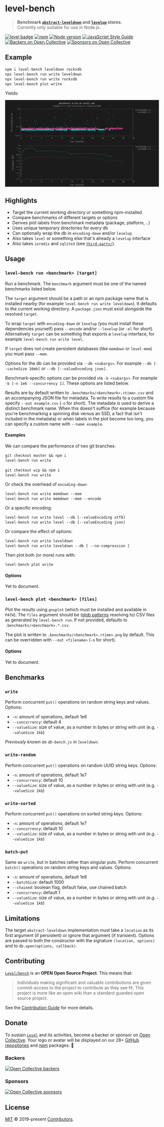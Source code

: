 # level-bench

> **Benchmark [`abstract-leveldown`](https://github.com/Level/abstract-leveldown) and [`levelup`](https://github.com/Level/levelup) stores.**  
> Currently only suitable for use in Node.js.

[![level badge][level-badge]](https://github.com/Level/awesome)
[![npm](https://img.shields.io/npm/v/level-bench.svg?label=&logo=npm)](https://www.npmjs.com/package/level-bench)
[![Node version](https://img.shields.io/node/v/level-bench.svg)](https://www.npmjs.com/package/level-bench)
[![JavaScript Style Guide](https://img.shields.io/badge/code_style-standard-brightgreen.svg)](https://standardjs.com)
[![Backers on Open Collective](https://opencollective.com/level/backers/badge.svg?color=orange)](#backers)
[![Sponsors on Open Collective](https://opencollective.com/level/sponsors/badge.svg?color=orange)](#sponsors)

## Example

```
npm i level-bench leveldown rocksdb
npx level-bench run write leveldown
npx level-bench run write rocksdb
npx level-bench plot write
```

Yields:

![Example plot](example.png)

## Highlights

- Target the current working directory or something npm-installed
- Compare benchmarks of different targets or options
- Derives plot labels from benchmark metadata (package, platform, ..)
- Uses unique temporary directories for every db
- Can optionally wrap the db in `encoding-down` and/or `levelup`
- Also takes `level` or something else that's already a `levelup` interface
- Also takes `ioredis` and `sqlite3` (see [`third-party/`](./third-party)).

## Usage

### `level-bench run <benchmark> [target]`

Run a benchmark. The `benchmark` argument must be one of the named benchmarks listed below.

The `target` argument should be a path or an npm package name that is installed nearby (for example `level-bench run write leveldown`). It defaults to the current working directory. A `package.json` must exist alongside the resolved `target`.

To wrap `target` with `encoding-down` or `levelup` (you must install these dependencies yourself) pass `--encode` and/or `--levelup` (or `-el` for short). Alternatively `target` can be something that exports a `levelup` interface, for example `level-bench run write level`.

If `target` does not create persistent databases (like `memdown` or `level-mem`) you must pass `--mem`.

Options for the db can be provided via `--db <subargs>`. For example `--db [--cacheSize 16mb]` or `--db [--valueEncoding json]`.

Benchmark-specific options can be provided via `-b <subargs>`. For example `-b [-n 1e6 --concurrency 1]`. These options are listed below.

Results are by default written to `.benchmarks/<benchmark>.<time>.csv` and an accompanying JSON file for metadata. To write results to a custom file specify `--out example.csv` (`-o` for short). The metadata is used to derive a distinct benchmark name. When this doesn't suffice (for example because you're benchmarking a spinning disk versus an SSD, a fact that isn't included in the metadata) or when labels in the plot become too long, you can specify a custom name with `--name example`.

#### Examples

We can compare the performance of two git branches:

```
git checkout master && npm i
level-bench run write

git checkout wip && npm i
level-bench run write
```

Or check the overhead of `encoding-down`:

```
level-bench run write memdown --mem
level-bench run write memdown --mem --encode
```

Or a specific encoding:

```
level-bench run write level --db [--valueEncoding utf8]
level-bench run write level --db [--valueEncoding json]
```

Or compare the effect of options:

```
level-bench run write leveldown
level-bench run write leveldown --db [ --no-compression ]
```

Then plot both (or more) runs with:

```
level-bench plot write
```

<!-- Lastly, for the adventurous, you can swap out the prototype of `target` with for example some branch of `abstract-leveldown`:

```
npm i memdown Level/abstract-leveldown#improved

level-bench run write memdown --name baseline
level-bench run write memdown --proto abstract-leveldown --name improved
``` -->

#### Options

Yet to document.

### `level-bench plot <benchmark> [files]`

Plot the results using `gnuplot` (which must be installed and available in `PATH`). The `files` argument should be ([glob patterns](https://github.com/mrmlnc/fast-glob) resolving to) CSV files as generated by `level-bench run`. If not provided, defaults to `.benchmarks/<benchmark>.*.csv`.

The plot is written to `.benchmarks/<benchmark>.<time>.png` by default. This can be overridden with `--out <filename>` (`-o` for short).

#### Options

Yet to document.

## Benchmarks

### `write`

Perform concurrent `put()` operations on random string keys and values. Options:

- `-n`: amount of operations, default 1e6
- `--concurrency`: default 4
- `--valueSize`: size of value, as a number in bytes or string with unit (e.g. `--valueSize 1kb`)

_Previously known as `db-bench.js` in `leveldown`._

### `write-random`

Perform concurrent `put()` operations on random UUID string keys. Options:

- `-n`: amount of operations, default 1e7
- `--concurrency`: default 10
- `--valueSize`: size of value, as a number in bytes or string with unit (e.g. `--valueSize 1kb`)

### `write-sorted`

Perform concurrent `put()` operations on sorted string keys. Options:

- `-n`: amount of operations, default 1e7
- `--concurrency`: default 10
- `--valueSize`: size of value, as a number in bytes or string with unit (e.g. `--valueSize 1kb`)

### `batch-put`

Same as `write`, but in batches rather than singular puts. Perform concurrent `batch()` operations on random string keys and values. Options:

- `-n`: amount of operations, default 1e6
- `--batchSize`: default 1000
- `--chained`: boolean flag, default false, use chained batch
- `--concurrency`: default 1
- `--valueSize`: size of value, as a number in bytes or string with unit (e.g. `--valueSize 1kb`)

<!-- ### Other ideas

- Write batches in different sizes (feature: define a matrix)
- Write while increasing the number of open iterators (and thus snapshots) -->

## Limitations

The target `abstract-leveldown` implementation must take a `location` as its first argument (if persistent) or ignore that argument (if transient). Options are passed to both the constructor with the signature `(location, options)` and to `db.open(options, callback)`.

## Contributing

[`Level/bench`](https://github.com/Level/bench) is an **OPEN Open Source Project**. This means that:

> Individuals making significant and valuable contributions are given commit-access to the project to contribute as they see fit. This project is more like an open wiki than a standard guarded open source project.

See the [Contribution Guide](https://github.com/Level/community/blob/master/CONTRIBUTING.md) for more details.

## Donate

To sustain [`Level`](https://github.com/Level) and its activities, become a backer or sponsor on [Open Collective](https://opencollective.com/level). Your logo or avatar will be displayed on our 28+ [GitHub repositories](https://github.com/Level) and [npm](https://www.npmjs.com/) packages. 💖

### Backers

[![Open Collective backers](https://opencollective.com/level/backers.svg?width=890)](https://opencollective.com/level)

### Sponsors

[![Open Collective sponsors](https://opencollective.com/level/sponsors.svg?width=890)](https://opencollective.com/level)

## License

[MIT](LICENSE.md) © 2019-present [Contributors](CONTRIBUTORS.md).

[level-badge]: https://leveljs.org/img/badge.svg
